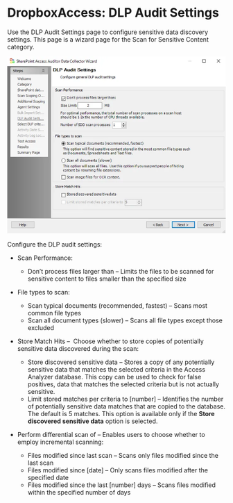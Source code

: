 # DropboxAccess: DLP Audit Settings

Use the DLP Audit Settings page to configure sensitive data discovery settings. This page is a
wizard page for the Scan for Sensitive Content category.

![Dropbox Access Auditor Data Collector Wizard DLP Audit Settings page](../../../../../../static/img/product_docs/accessanalyzer/enterpriseauditor/admin/datacollector/spaa/dlpauditsettings.webp)

Configure the DLP audit settings:

- Scan Performance:

    - Don’t process files larger than – Limits the files to be scanned for sensitive content to
      files smaller than the specified size

- File types to scan:

    - Scan typical documents (recommended, fastest) – Scans most common file types
    - Scan all document types (slower) – Scans all file types except those excluded

- Store Match Hits –  Choose whether to store copies of potentially sensitive data discovered during
  the scan:

    - Store discovered sensitive data – Stores a copy of any potentially sensitive data that matches
      the selected criteria in the Access Analyzer database. This copy can be used to check for
      false positives, data that matches the selected criteria but is not actually sensitive.
    - Limit stored matches per criteria to [number] – Identifies the number of potentially sensitive
      data matches that are copied to the database. The default is 5 matches. This option is
      available only if the **Store discovered sensitive data** option is selected.

- Perform differential scan of – Enables users to choose whether to employ incremental scanning:

    - Files modified since last scan – Scans only files modified since the last scan
    - Files modified since [date] – Only scans files modified after the specified date
    - Files modified since the last [number] days – Scans files modified within the specified number
      of days
